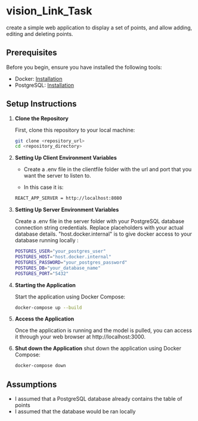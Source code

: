 # vision_Link_Task

create a simple web application to display a set of points, and allow adding, editing and deleting points.

## Prerequisites

Before you begin, ensure you have installed the following tools:
- Docker: [Installation](https://www.docker.com/)
- PostgreSQL: [Installation](https://www.postgresql.org/download/)


## Setup Instructions

1. **Clone the Repository**

   First, clone this repository to your local machine:

   ```sh
   git clone <repository_url>
   cd <repository_directory>

2. **Setting Up Client Environment Variables**

    - Create a .env file in the clientfile folder with the url and port that you want the server to listen to.

    - In this case it is:

    ```sh
    REACT_APP_SERVER = http://localhost:8080

3. **Setting Up Server Environment Variables**

    Create a .env file in the server folder with your PostgreSQL database connection string credentials. Replace placeholders with your actual database details. "host.docker.internal" is to give docker access to your database running locally :

    ```sh
    POSTGRES_USER="your_postgres_user"
    POSTGRES_HOST="host.docker.internal"
    POSTGRES_PASSWORD="your_postgres_password"
    POSTGRES_DB="your_database_name"
    POSTGRES_PORT="5432"

4. **Starting the Application**

    Start the application using Docker Compose:

    ```sh
    docker-compose up --build


5. **Access the Application**

   Once the application is running and the model is pulled, you can access it through your web browser at http://localhost:3000.
   
6. **Shut down the Application**
    shut down the application using Docker Compose:

    ```sh
    docker-compose down


## Assumptions
 - I assumed that a PostgreSQL database already contains the table of points
 - I assumed that the database would be ran locally
